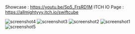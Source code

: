 Showcase : https://youtu.be/Sp5_FrsRD1M
ITCH IO Page : https://allmightyyy.itch.io/swiftcube

![screenshot4](https://github.com/user-attachments/assets/77d4e482-dd46-408d-9195-30a7cc81616a)
![screenshot3](https://github.com/user-attachments/assets/d10dd951-1fb2-45b2-849a-79b48ccf1a35)
![screenshot2](https://github.com/user-attachments/assets/7e5d27a6-3fac-4897-b466-4e9839d76784)
![screenshot1](https://github.com/user-attachments/assets/26ead11c-c931-4d27-8090-5352a9beeb3c)
![screenshot5](https://github.com/user-attachments/assets/c3f5cfd6-8483-4e5b-a736-5443f724fdc2)
